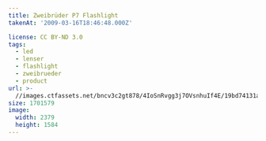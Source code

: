 ```yaml
---
title: Zweibrüder P7 Flashlight
takenAt: '2009-03-16T18:46:48.000Z'

license: CC BY-ND 3.0
tags:
  - led
  - lenser
  - flashlight
  - zweibrueder
  - product
url: >-
  //images.ctfassets.net/bncv3c2gt878/4IoSnRvgg3j7OVsnhuIf4E/19bd74131a23049bf5e43ac622b00f18/zweibrder-p7-flashlight_4351114136_o
size: 1701579
image:
  width: 2379
  height: 1584
---
```

